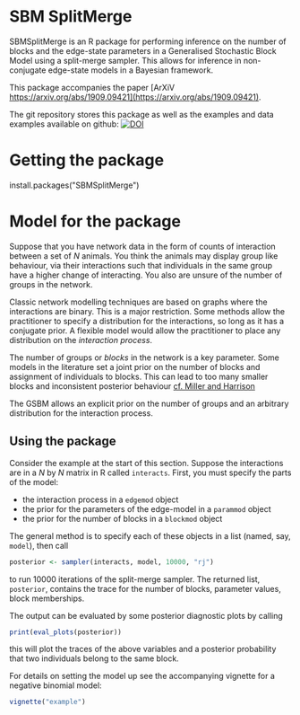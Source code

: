 # SBM SplitMerge
SBMSplitMerge is an R package for performing inference on the number of blocks and the edge-state parameters in a Generalised Stochastic Block Model using a split-merge sampler.
This allows for inference in non-conjugate edge-state models in a Bayesian framework.

This package accompanies the paper [ArXiV https://arxiv.org/abs/1909.09421](https://arxiv.org/abs/1909.09421).

The git repository stores this package as well as the examples and data examples available on github: [![DOI](https://zenodo.org/badge/DOI/10.5281/zenodo.3407683.svg)](https://doi.org/10.5281/zenodo.3407683)

# Getting the package
install.packages("SBMSplitMerge")

# Model for the package
Suppose that you have network data in the form of counts of interaction between a set of $N$ animals.
You think the animals may display group like behaviour, via their interactions such that individuals in the same group have a higher change of interacting.
You also are unsure of the number of groups in the network.

Classic network modelling techniques are based on graphs where the interactions are binary. This is a major restriction.
Some methods allow the practitioner to specify a distribution for the interactions, so long as it has a conjugate prior.
A flexible model would allow the practitioner to place any distribution on the _interaction process_.

The number of groups or _blocks_ in the network is a key parameter. Some models in the literature set a joint prior on the number of blocks and assignment of individuals to blocks.
This can lead to too many smaller blocks and inconsistent posterior behaviour [cf. Miller and Harrison](https://doi.org/10.1080/01621459.2016.1255636)

The GSBM allows an explicit prior on the number of groups and an arbitrary distribution for the interaction process.

## Using the package
Consider the example at the start of this section. Suppose the interactions are in a $N$ by $N$ matrix in R called ``interacts``.
First, you must specify the parts of the model:
- the interaction process in a ``edgemod`` object
- the prior for the parameters of the edge-model in a ``parammod`` object
- the prior for the number of blocks in a ``blockmod`` object

The general method is to specify each of these objects in a list (named, say, ``model``), then call
```R
posterior <- sampler(interacts, model, 10000, "rj")
```
to run 10000 iterations of the split-merge sampler.
The returned list, ``posterior``, contains the trace for the number of blocks, parameter values, block memberships.

The output can be evaluated by some posterior diagnostic plots by calling
```R
print(eval_plots(posterior))
```
this will plot the traces of the above variables and a posterior probability that two individuals belong to the same block.

For details on setting the model up see the accompanying vignette for a negative binomial model:
```R
vignette("example")
```
